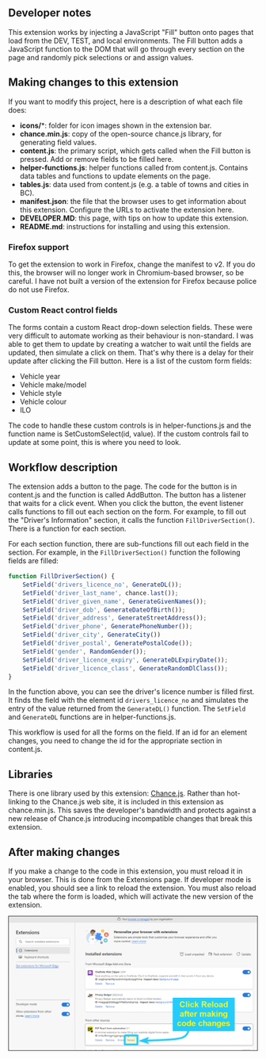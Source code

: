 ## Developer notes

This extension works by injecting a JavaScript "Fill" button onto pages that load from the DEV, TEST, and local environments. The Fill button adds a JavaScript function to the DOM that will go through every section on the page and randomly pick selections or and assign values.

## Making changes to this extension
If you want to modify this project, here is a description of what each file does:

- **icons/***: folder for icon images shown in the extension bar.
- **chance.min.js**: copy of the open-source chance.js library, for generating field values.
- **content.js**: the primary script, which gets called when the Fill button is pressed. Add or remove fields to be filled here.
- **helper-functions.js**: helper functions called from content.js. Contains data tables and functions to update elements on the page.
- **tables.js**: data used from content.js (e.g. a table of towns and cities in BC).
- **manifest.json**: the file that the browser uses to get information about this extension. Configure the URLs to activate the extension here.
- **DEVELOPER.MD**: this page, with tips on how to update this extension.
- **README.md**: instructions for installing and using this extension.


### Firefox support
To get the extension to work in Firefox, change the manifest to v2. If you do this, the browser will no longer work in Chromium-based browser, so be careful. I have not built a version of the extension for Firefox because police do not use Firefox.


### Custom React control fields
The forms contain a custom React drop-down selection fields. These were very difficult to automate working as their behaviour is non-standard. I was able to get them to update by creating a watcher to wait until the fields are updated, then simulate a click on them. That's why there is a delay for their update after clicking the Fill button.  Here is a list of the custom form fields:

- Vehicle year
- Vehicle make/model
- Vehicle style
- Vehicle colour
- ILO

The code to handle these custom controls is in helper-functions.js and the function name is SetCustomSelect(id, value). If the custom controls fail to update at some point, this is where you need to look.


## Workflow description
The extension adds a button to the page. The code for the button is in content.js and the function is called AddButton. The button has a listener that waits for a click event. When you click the button, the event listener calls functions to fill out each section on the form. For example, to fill out the "Driver's Information" section, it calls the function `FillDriverSection()`. There is a function for each section.

For each section function, there are sub-functions fill out each field in the section. For example, in the `FillDriverSection()` function the following fields are filled:

```JavaScript
function FillDriverSection() {
    SetField('drivers_licence_no', GenerateDL());
    SetField('driver_last_name', chance.last());
    SetField('driver_given_name', GenerateGivenNames());
    SetField('driver_dob', GenerateDateOfBirth());
    SetField('driver_address', GenerateStreetAddress());
    SetField('driver_phone', GeneratePhoneNumber());
    SetField('driver_city', GenerateCity())
    SetField('driver_postal', GeneratePostalCode());
    SetField('gender', RandomGender());
    SetField('driver_licence_expiry', GenerateDLExpiryDate());
    SetField('driver_licence_class', GenerateRandomDlClass());
}
```

In the function above, you can see the driver's licence number is filled first. It finds the field with the element id `drivers_licence_no` and simulates the entry of the value returned from the `GenerateDL()` function. The `SetField` and `GenerateDL` functions are in helper-functions.js.

This workflow is used for all the forms on the field. If an id for an element changes, you need to change the id for the appropriate section in content.js.

## Libraries

There is one library used by this extension: [Chance.js](https://chancejs.com/). Rather than hot-linking to the Chance.js web site, it is included in this extension as chance.min.js. This saves the developer's bandwidth and protects against a new release of Chance.js introducing incompatible changes that break this extension.


## After making changes
If you make a change to the code in this extension, you must reload it in your browser. This is done from the Extensions page. If developer mode is enabled, you should see a link to reload the extension. You must also reload the tab where the form is loaded, which will activate the new version of the extension.

![Alt text](images/reload.png)
